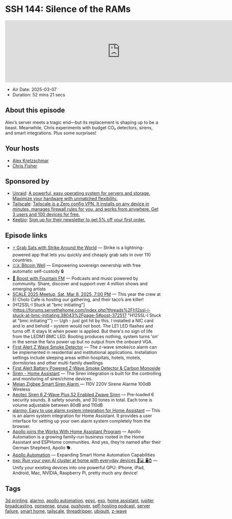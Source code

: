 # SSH 144: Silence of the RAMs

<iframe src="https://player.fireside.fm/v2/dUlrHQih+vxp_2BX4?theme=dark" width="740" height="200" frameborder="0" scrolling="no"></iframe>

* Air Date: 2025-03-07
* Duration: 52 mins 21 secs

## About this episode

Alex’s server meets a tragic end—but its replacement is shaping up to be a beast. Meanwhile, Chris experiments with budget CO₂ detectors, sirens, and smart integrations. Plus some surprises!

## Your hosts
* [Alex Kretzschmar](https://selfhosted.show/hosts/alexktz)
* [Chris Fisher](https://selfhosted.show/hosts/chrislas)

## Sponsored by

  * [Unraid](https://unraid.net/selfhosted): [A powerful, easy operating system for servers and storage. Maximize your hardware with unmatched flexibility.](https://unraid.net/selfhosted)
  * [Tailscale](http://tailscale.com/selfhosted): [Tailscale is a Zero config VPN. It installs on any device in minutes, manages firewall rules for you, and works from anywhere. Get 3 users and 100 devices for free. ](http://tailscale.com/selfhosted)
  * [Keebio](https://keeb.io/selfhosted): [Sign up for their newsletter to get 5% off your first order.](https://keeb.io/selfhosted)



## Episode links

  * [⚡ Grab Sats with Strike Around the World](https://strike.me/download/ "⚡ Grab Sats with Strike Around the World") — Strike is a lightning-powered app that lets you quickly and cheaply grab sats in over 110 countries.
  * [🇨🇦 Bitcoin Well](https://bitcoinwell.com/referral/jupiter "🇨🇦  Bitcoin Well") — Empowering sovereign ownership with free automatic self-custody 🔒
  * [🎉 Boost with Fountain FM](https://fountain.fm/features "🎉 Boost with Fountain FM") — Podcasts and music powered by community. Share, discover and support over 4 million shows and emerging artists
  * [SCALE 2025 Meetup, Sat, Mar 8, 2025, 7:00 PM](https://www.meetup.com/jupiterbroadcasting/events/306461427/?eventOrigin=group_upcoming_events "SCALE 2025 Meetup, Sat, Mar 8, 2025, 7:00 PM") — This year the crew at El Cholo Cafe is hosting our gathering, and their taco’s are killer!
  * [H12SSL-I Stuck at "bmc initiating"](https://forums.servethehome.com/index.php?threads%2Fh12ssl-i-stuck-at-bmc-initiating.38043%2Fpage-5#post-372517 "H12SSL-I Stuck at "bmc initiating"") — Ugh - *just* got hit by this. I installed a NIC card and lo and behold - system would not boot. The LE1 LED flashes and turns off. It stays lit when power is applied. But there's no sign of life from the LEDM1 BMC LED. Booting produces nothing, system turns 'on' in the sense the fans power up but no output from the onboard VGA.
  * [First Alert Z Wave Smoke Detector](https://www.firstalertstore.com/store/products/z-wave-smoke-and-carbon-monoxide-alarm-zcombo-g.htm "First Alert Z Wave Smoke Detector") — The z-wave smoke/co alarm can be implemented in residential and institutional applications. Installation settings include sleeping areas within hospitals, hotels, motels, dormitories and other multi-family dwellings
  * [First Alert Battery Powered Z-Wave Smoke Detector & Carbon Monoxide](https://www.amazon.com/Z-Wave-Detector-Carbon-Monoxide-Generation/dp/B08FFB233Y?th=1 "First Alert Battery Powered Z-Wave Smoke Detector & Carbon Monoxide")
  * [Siren - Home Assistant](https://www.home-assistant.io/integrations/siren/ "Siren - Home Assistant") — The Siren integration is built for the controlling and monitoring of siren/chime devices.
  * [Meian Zigbee Smart Siren Alarm ](https://www.aliexpress.us/item/3256804514837004.html "Meian Zigbee Smart Siren Alarm ") — 110V 220V Sirene Alarme 100dB Wireless
  * [ Aeotec Siren 6 Z-Wave Plus S2 Enabled Zwave Siren](https://www.amazon.com/Aeotec-Speaker-Wall-Mounted-Security-Intruder/dp/B07P8ZRWQM " Aeotec Siren 6 Z-Wave Plus S2 Enabled Zwave Siren") — Pre-loaded 6 security sounds, 8 safety sounds, and 30 tones in total. Each tone is volume adjustable between 80dB and 110dB 
  * [alarmo: Easy to use alarm system integration for Home Assistant](https://github.com/nielsfaber/alarmo "alarmo: Easy to use alarm system integration for Home Assistant") — This is an alarm system integration for Home Assistant. It provides a user interface for setting up your own alarm system completely from the browser.
  * [Apollo joins the Works With Home Assistant Program](https://www.home-assistant.io/blog/2025/02/27/apollo-joins-wwha/ "Apollo joins the Works With Home Assistant Program") — Apollo Automation is a growing family-run business rooted in the Home Assistant and ESPHome communities. And yes, they’re named after their German Shepherd, Apollo 🐕.
  * [Apollo Automation](https://apolloautomation.com/ "Apollo Automation") — Expanding Smart Home Automation Capabilities 
  * [exo: Run your own AI cluster at home with everyday devices 📱💻 🖥️⌚](https://github.com/exo-explore/exo "exo: Run your own AI cluster at home with everyday devices 📱💻 🖥️⌚") — Unify your existing devices into one powerful GPU: iPhone, iPad, Android, Mac, NVIDIA, Raspberry Pi, pretty much any device!



## Tags

[3d printing](https://selfhosted.show/tags/3d%20printing), [alarmo](https://selfhosted.show/tags/alarmo), [apollo automation](https://selfhosted.show/tags/apollo%20automation), [epyc](https://selfhosted.show/tags/epyc), [exo](https://selfhosted.show/tags/exo), [home assistant](https://selfhosted.show/tags/home%20assistant), [jupiter broadcasting](https://selfhosted.show/tags/jupiter%20broadcasting), [opnsense](https://selfhosted.show/tags/opnsense), [prusa](https://selfhosted.show/tags/prusa), [pushover](https://selfhosted.show/tags/pushover), [self-hosting podcast](https://selfhosted.show/tags/self-hosting%20podcast), [server failure](https://selfhosted.show/tags/server%20failure), [smart home](https://selfhosted.show/tags/smart%20home), [tailscale](https://selfhosted.show/tags/tailscale), [threadripper](https://selfhosted.show/tags/threadripper), [ubiquiti](https://selfhosted.show/tags/ubiquiti), [z-wave](https://selfhosted.show/tags/z-wave)